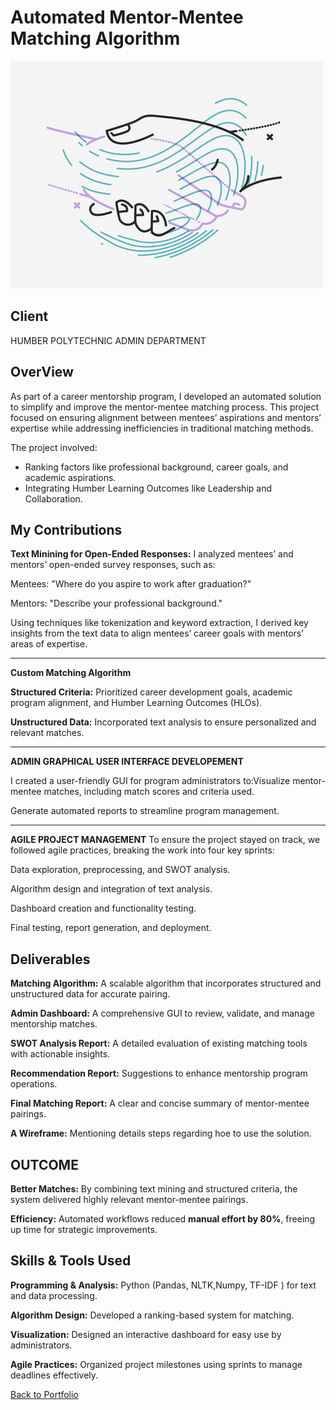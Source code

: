 # Automated Mentor-Mentee Matching Algorithm
![Mentor-Mentee](pic02.jpg)

## Client
HUMBER POLYTECHNIC ADMIN DEPARTMENT

## OverView
As part of a career mentorship program, I developed an automated solution to simplify and improve the mentor-mentee matching process. This project focused on ensuring alignment between mentees’ aspirations and mentors’ expertise while addressing inefficiencies in traditional matching methods.
  
The project involved:
- Ranking factors like professional background, career goals, and academic aspirations.
- Integrating Humber Learning Outcomes like Leadership and Collaboration.

## My Contributions
**Text Minining for Open-Ended Responses:**
I analyzed mentees’ and mentors’ open-ended survey responses, such as:

Mentees: "Where do you aspire to work after graduation?"

Mentors: "Describe your professional background."

Using techniques like tokenization and keyword extraction, I derived key insights from the text data to align mentees’ career goals with mentors’ areas of 
expertise.

---
**Custom Matching Algorithm**

**Structured Criteria:** Prioritized career development goals, academic program alignment, and Humber Learning Outcomes (HLOs).

**Unstructured Data:** Incorporated text analysis to ensure personalized and relevant matches.

---
**ADMIN GRAPHICAL USER INTERFACE DEVELOPEMENT**

I created a user-friendly GUI for program administrators to:Visualize mentor-mentee matches, including match scores and criteria used.

Generate automated reports to streamline program management.

----
**AGILE PROJECT MANAGEMENT**
To ensure the project stayed on track, we followed agile practices, breaking the work into four key sprints:

Data exploration, preprocessing, and SWOT analysis.

Algorithm design and integration of text analysis.

Dashboard creation and functionality testing.

Final testing, report generation, and deployment.

## Deliverables 
**Matching Algorithm:** A scalable algorithm that incorporates structured and unstructured data for accurate pairing.

**Admin Dashboard:** A comprehensive GUI to review, validate, and manage mentorship matches.

**SWOT Analysis Report:** A detailed evaluation of existing matching tools with actionable insights.

**Recommendation Report:** Suggestions to enhance mentorship program operations.

**Final Matching Report:** A clear and concise summary of mentor-mentee pairings.

**A Wireframe:** Mentioning details steps regarding hoe to use the solution.

## OUTCOME

**Better Matches:** By combining text mining and structured criteria, the system delivered highly relevant mentor-mentee pairings.

**Efficiency:** Automated workflows reduced **manual effort by 80%**, freeing up time for strategic improvements.

## Skills & Tools Used
**Programming & Analysis:** Python (Pandas, NLTK,Numpy, TF-IDF ) for text and data processing.

**Algorithm Design:** Developed a ranking-based system for matching.

**Visualization:** Designed an interactive dashboard for easy use by administrators.

**Agile Practices:** Organized project milestones using sprints to manage deadlines effectively. 

[Back to Portfolio](README.md)
